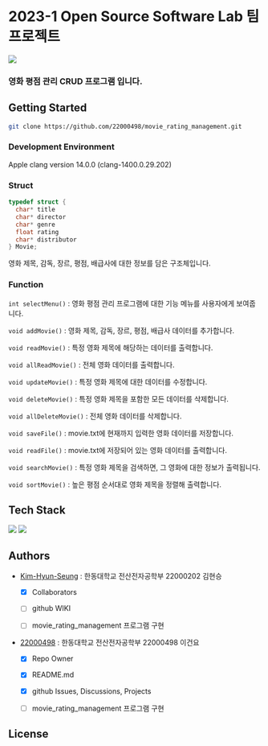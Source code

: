# 2023-1 Open Source Software Lab 팀 프로젝트

![](https://cdn.pixabay.com/photo/2016/01/22/08/17/banner-1155437_1280.png)

### 영화 평점 관리 CRUD 프로그램 입니다.

## Getting Started
```zsh 
git clone https://github.com/22000498/movie_rating_management.git
```
### Development Environment
Apple clang version 14.0.0 (clang-1400.0.29.202)

### Struct
```C
typedef struct {
  char* title
  char* director
  char* genre
  float rating
  char* distributor
} Movie;
```
영화 제목, 감독, 장르, 평점, 배급사에 대한 정보를 담은 구조체입니다.
### Function
`int selectMenu()` : 영화 평점 관리 프로그램에 대한 기능 메뉴를 사용자에게 보여줍니다.

`void addMovie()` : 영화 제목, 감독, 장르, 평점, 배급사 데이터를 추가합니다. 

`void readMovie()` : 특정 영화 제목에 해당하는 데이터를 출력합니다. 

`void allReadMovie()` : 전체 영화 데이터를 출력합니다. 

`void updateMovie()` : 특정 영화 제목에 대한 데이터를 수정합니다.

`void deleteMovie()` : 특정 영화 제목을 포함한 모든 데이터를 삭제합니다.

`void allDeleteMovie()` : 전체 영화 데이터를 삭제합니다.

`void saveFile()` : movie.txt에 현재까지 입력한 영화 데이터를 저장합니다.

`void readFile()` : movie.txt에 저장되어 있는 영화 데이터를 출력합니다.

`void searchMovie()` : 특정 영화 제목을 검색하면, 그 영화에 대한 정보가 출력됩니다.

`void sortMovie()` : 높은 평점 순서대로 영화 제목을 정렬해 출력합니다.

## Tech Stack
<img src="https://img.shields.io/badge/c-00599C?style=for-the-badge&logo=c%2B%2B&logoColor=white"> <img src="https://img.shields.io/badge/git-F05032?style=for-the-badge&logo=git&logoColor=white">

## Authors
* [Kim-Hyun-Seung](https://github.com/Kim-Hyun-Seung) : 한동대학교 전산전자공학부 22000202 김현승

  - [X] Collaborators
  
  - [ ] github WIKI
  
  - [ ] movie_rating_management 프로그램 구현
  
* [22000498](https://github.com/22000498) : 한동대학교 전산전자공학부 22000498 이건요

  - [X] Repo Owner
  
  - [X] README.md
  
  - [X] github Issues, Discussions, Projects
  
  - [ ] movie_rating_management 프로그램 구현

## License
